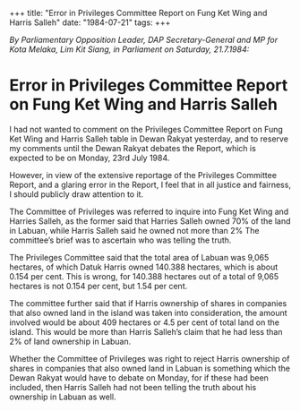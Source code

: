 +++ 
title: "Error in Privileges Committee Report on Fung Ket Wing and Harris Salleh"
date: "1984-07-21"
tags:
+++

_By Parliamentary Opposition Leader, DAP Secretary-General and MP for Kota Melaka, Lim Kit Siang, in Parliament on Saturday, 21.7.1984:_

# Error in Privileges Committee Report on Fung Ket Wing and Harris Salleh

I had not wanted to comment on the Privileges Committee Report on Fung Ket Wing and Harris Salleh table in Dewan Rakyat yesterday, and to reserve my comments until the Dewan Rakyat debates the Report, which is expected to be on Monday, 23rd July 1984.</u>

However, in view of the extensive reportage of the Privileges Committee Report, and a glaring error in the Report, I feel that in all justice and fairness, I should publicly draw attention to it.

The Committee of Privileges was referred to inquire into Fung Ket Wing and Harries Salleh, as the former said that Harries Salleh owned 70% of the land in Labuan, while Harris Salleh said he owned not more than 2% The committee’s brief was to ascertain who was telling the truth.

The Privileges Committee said that the total area of Labuan was 9,065 hectares, of which Datuk Harris owned 140.388 hectares, which is about 0.154 per cent. This is wrong, for 140.388 hectares out of a total of 9,065 hectares is not 0.154 per cent, but 1.54 per cent.

The committee further said that if Harris ownership of shares in companies that also owned land in the island was taken into consideration, the amount involved would be about 409 hectares or 4.5 per cent of total land on the island. This would be more than Harris Salleh’s claim that he had less than 2% of land ownership in Labuan.

Whether the Committee of Privileges was right to reject Harris ownership of shares in companies that also owned land in Labuan is something which the Dewan Rakyat would have to debate on Monday, for if these had been included, then Harris Salleh had not been telling the truth about his ownership in Labuan as well.
 
